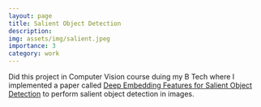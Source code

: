 ```yaml
---
layout: page
title: Salient Object Detection
description: 
img: assets/img/salient.jpeg
importance: 3
category: work
---
```


Did this project in Computer Vision course duing my B Tech where I implemented a paper called [Deep Embedding Features for Salient Object Detection](https://www.aaai.org/ojs/index.php/AAAI/article/view/4972/4845) to perform salient object detection in images.
